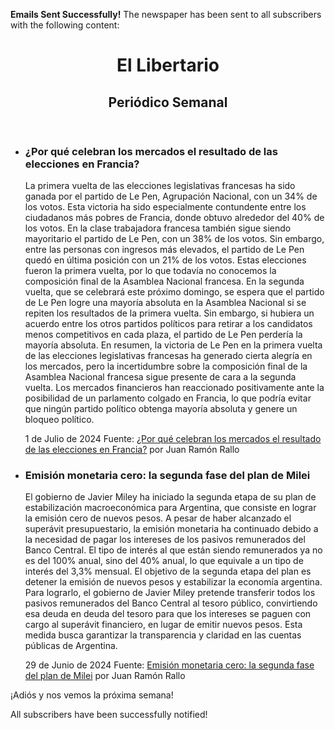**Emails Sent Successfully!**
The newspaper has been sent to all subscribers with the following content:

<html>
<body>
<div class="content-wrapper">
<header>
<div class="container">
<h1>El Libertario</h1>
<h2>Periódico Semanal</h2>
</div>
</header>
<main class="main_container">
<ul class="news-list">
<li class="news-item">
<h3 class="news-title">¿Por qué celebran los mercados el resultado de las elecciones en Francia?</h3>
<p class="news-text">La primera vuelta de las elecciones legislativas francesas ha sido ganada por el partido de Le Pen, Agrupación Nacional, con un 34% de los votos. Esta victoria ha sido especialmente contundente entre los ciudadanos más pobres de Francia, donde obtuvo alrededor del 40% de los votos. En la clase trabajadora francesa también sigue siendo mayoritario el partido de Le Pen, con un 38% de los votos. Sin embargo, entre las personas con ingresos más elevados, el partido de Le Pen quedó en última posición con un 21% de los votos. Estas elecciones fueron la primera vuelta, por lo que todavía no conocemos la composición final de la Asamblea Nacional francesa. En la segunda vuelta, que se celebrará este próximo domingo, se espera que el partido de Le Pen logre una mayoría absoluta en la Asamblea Nacional si se repiten los resultados de la primera vuelta. Sin embargo, si hubiera un acuerdo entre los otros partidos políticos para retirar a los candidatos menos competitivos en cada plaza, el partido de Le Pen perdería la mayoría absoluta. En resumen, la victoria de Le Pen en la primera vuelta de las elecciones legislativas francesas ha generado cierta alegría en los mercados, pero la incertidumbre sobre la composición final de la Asamblea Nacional francesa sigue presente de cara a la segunda vuelta. Los mercados financieros han reaccionado positivamente ante la posibilidad de un parlamento colgado en Francia, lo que podría evitar que ningún partido político obtenga mayoría absoluta y genere un bloqueo político.</p>
<div class="news-meta">
<span class="date">1 de Julio de 2024</span>
<span class="source">Fuente: <a href="https://www.youtube.com/watch?v=qq6EQraIez0&ab_channel=JuanRam%C3%B3nRallo">¿Por qué celebran los mercados el resultado de las elecciones en Francia?</a> por Juan Ramón Rallo</span>
</div>
</li>
<li class="news-item">
<h3 class="news-title">Emisión monetaria cero: la segunda fase del plan de Milei</h3>
<p class="news-text">El gobierno de Javier Miley ha iniciado la segunda etapa de su plan de estabilización macroeconómica para Argentina, que consiste en lograr la emisión cero de nuevos pesos. A pesar de haber alcanzado el superávit presupuestario, la emisión monetaria ha continuado debido a la necesidad de pagar los intereses de los pasivos remunerados del Banco Central. El tipo de interés al que están siendo remunerados ya no es del 100% anual, sino del 40% anual, lo que equivale a un tipo de interés del 3,3% mensual. El objetivo de la segunda etapa del plan es detener la emisión de nuevos pesos y estabilizar la economía argentina. Para lograrlo, el gobierno de Javier Miley pretende transferir todos los pasivos remunerados del Banco Central al tesoro público, convirtiendo esa deuda en deuda del tesoro para que los intereses se paguen con cargo al superávit financiero, en lugar de emitir nuevos pesos. Esta medida busca garantizar la transparencia y claridad en las cuentas públicas de Argentina.</p>
<div class="news-meta">
<span class="date">29 de Junio de 2024</span>
<span class="source">Fuente: <a href="https://www.youtube.com/watch?v=5TO6mFNrqoc&ab_channel=JuanRam%C3%B3nRallo">Emisión monetaria cero: la segunda fase del plan de Milei</a> por Juan Ramón Rallo</span>
</div>
</li>
</ul>
</main>
<footer class="container">
<p class="goodbye">¡Adiós y nos vemos la próxima semana!</p>
</footer>
</div>
</body>
</html>

All subscribers have been successfully notified!